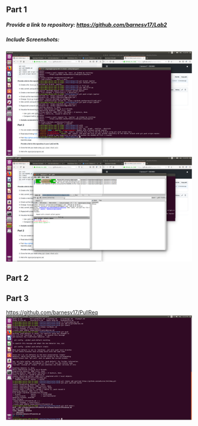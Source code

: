 ## Part 1
##### Provide a link to repository: https://github.com/barnesv17/Lab2
##### Include Screenshots:
![alt text](https://github.com/barnesv17/CSCI4961/blob/master/labs/lab-02/images/Mars-Jupiter-Branching.jpg)
![alt text](https://github.com/barnesv17/CSCI4961/blob/master/labs/lab-02/images/Mars-Jupiter-Branching2.jpg)
## Part 2
## Part 3
https://github.com/barnesv17/PullReq
![alt text](https://github.com/barnesv17/CSCI4961/blob/master/labs/lab-02/images/Screenshot%20from%202019-06-04%2012-55-46.png)
